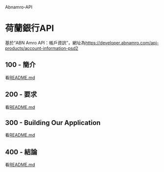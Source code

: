 Abnamro-API

# 荷蘭銀行API

基於“ABN Amro API：帳戶資訊”，網址為<https://developer.abnamro.com/api-products/account-information-psd2>

## 100 - 簡介

看[README.md](./100/README.md)

## 200 - 要求

看[README.md](./200/README.md)

## 300 - Building Our Application

看[README.md](./300/README.md)

## 400 - 結論

看[README.md](./400/README.md)
